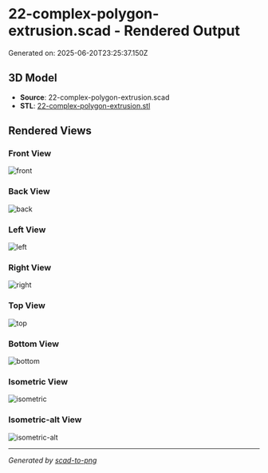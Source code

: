 # 22-complex-polygon-extrusion.scad - Rendered Output

Generated on: 2025-06-20T23:25:37.150Z

## 3D Model

- **Source**: 22-complex-polygon-extrusion.scad
- **STL**: [22-complex-polygon-extrusion.stl](./22-complex-polygon-extrusion.stl)

## Rendered Views

### Front View
![front](./front.png)

### Back View
![back](./back.png)

### Left View
![left](./left.png)

### Right View
![right](./right.png)

### Top View
![top](./top.png)

### Bottom View
![bottom](./bottom.png)

### Isometric View
![isometric](./isometric.png)

### Isometric-alt View
![isometric-alt](./isometric-alt.png)

---
*Generated by [scad-to-png](https://github.com/imjasonh/scad-to-png)*
